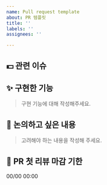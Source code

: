 ```yaml
---
name: Pull request template
about: PR 템플릿
title: ''
labels: ''
assignees: ''

---
```


## 💵 관련 이슈

## ✨ 구현한 기능

> 구현 기능에 대해 작성해주세요.

## 📢 논의하고 싶은 내용

> 고려해야 하는 내용을 작성해 주세요.

## 🍗 PR 첫 리뷰 마감 기한

00/00 00:00
